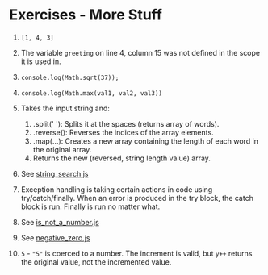 # Exercises - More Stuff

1. `[1, 4, 3]`

2. The variable `greeting` on line 4, column 15 was not defined in the scope it is used in.

3. `console.log(Math.sqrt(37));`

4. `console.log(Math.max(val1, val2, val3))`

5. Takes the input string and:
   1. .split(' '): Splits it at the spaces (returns array of words).
   2. .reverse(): Reverses the indices of the array elements.
   3. .map(...): Creates a new array containing the length of each word in the original array.
   4. Returns the new (reversed, string length value) array.

6. See [string_search.js](string_search.js)

7. Exception handling is taking certain actions in code using try/catch/finally. When an error is produced in the try block, the catch block is run. Finally is run no matter what.

8. See [is_not_a_number.js](is_not_a_number.js)

9. See [negative_zero.js](negative_zero.js)

10. `5` - `"5"` is coerced to a number. The increment is valid, but `y++` returns the original value, not the incremented value.